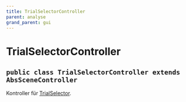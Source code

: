 ```yaml
---
title: TrialSelectorController
parent: analyse
grand_parent: gui
---
```


# TrialSelectorController


## `public class TrialSelectorController extends AbsSceneController`

Kontroller für [TrialSelector](TrialSelector.md).
